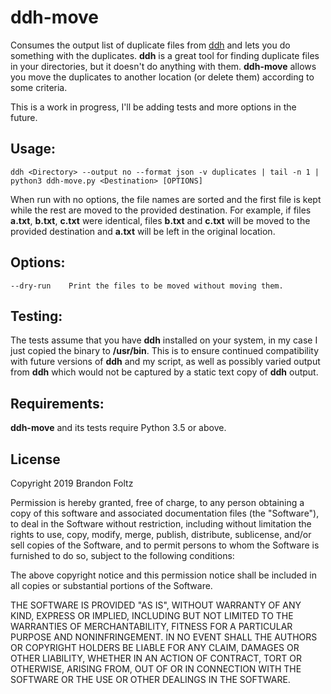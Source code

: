 # ddh-move

Consumes the output list of duplicate files from [ddh](https://github.com/darakian/ddh) and lets you 
do something with the duplicates. **ddh** 
is a great tool for finding duplicate files in your directories, but it doesn't do anything with them.
**ddh-move** allows you move the duplicates to another location (or delete them)
according to some criteria.

This is a work in progress, I'll be adding tests and more options in the future.

Usage:
------
    ddh <Directory> --output no --format json -v duplicates | tail -n 1 | python3 ddh-move.py <Destination> [OPTIONS]

When run with no options, the file names are sorted and the first file is kept while the rest are moved to
the provided destination. For example, if files **a.txt**, **b.txt**, **c.txt** were identical, files
**b.txt** and **c.txt** will be moved to the provided destination and **a.txt** will be left in the original
location.

Options:
--------
    --dry-run    Print the files to be moved without moving them.

Testing:
--------
The tests assume that you have **ddh** installed on your system, in my case I just copied the binary to **/usr/bin**.
This is to ensure continued compatibility with future versions of **ddh** and my script, as well as
possibly varied output from **ddh** which would not be captured by a static text copy of **ddh** output. 
    
Requirements:
-------------
**ddh-move** and its tests require Python 3.5 or above.  
  
License
-------
Copyright 2019 Brandon Foltz

Permission is hereby granted, free of charge, to any person obtaining a copy of this software and associated documentation files (the "Software"), to deal in the Software without restriction, including without limitation the rights to use, copy, modify, merge, publish, distribute, sublicense, and/or sell copies of the Software, and to permit persons to whom the Software is furnished to do so, subject to the following conditions:

The above copyright notice and this permission notice shall be included in all copies or substantial portions of the Software.

THE SOFTWARE IS PROVIDED "AS IS", WITHOUT WARRANTY OF ANY KIND, EXPRESS OR IMPLIED, INCLUDING BUT NOT LIMITED TO THE WARRANTIES OF MERCHANTABILITY, FITNESS FOR A PARTICULAR PURPOSE AND NONINFRINGEMENT. IN NO EVENT SHALL THE AUTHORS OR COPYRIGHT HOLDERS BE LIABLE FOR ANY CLAIM, DAMAGES OR OTHER LIABILITY, WHETHER IN AN ACTION OF CONTRACT, TORT OR OTHERWISE, ARISING FROM, OUT OF OR IN CONNECTION WITH THE SOFTWARE OR THE USE OR OTHER DEALINGS IN THE SOFTWARE.
